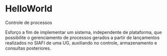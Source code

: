 # HelloWorld
Controle de processos

Esforço a fim de implementar um sistema, independente de plataforma, que possibilite o gerenciamento de processos gerados a partir de lançamentos realizados no SIAFI de uma UG, auxiliando no controle, armazenamento e consultas posteriores.
